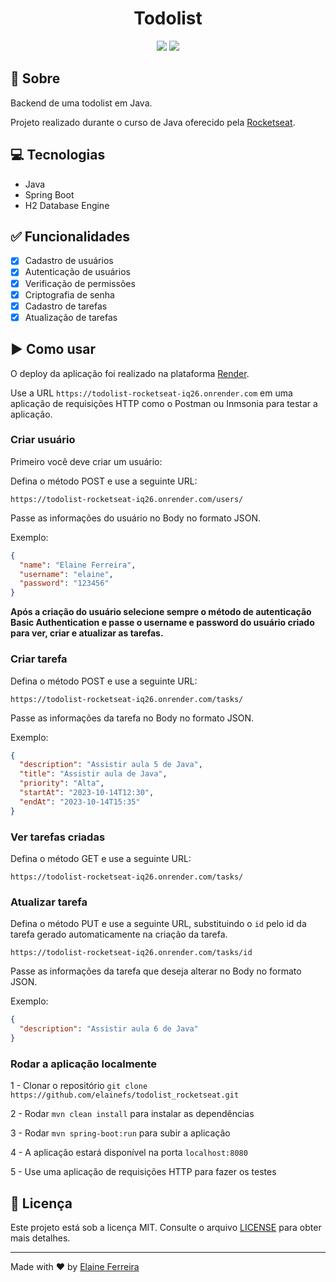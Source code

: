 <div align="center">
 <h1>Todolist</h1>

  <img src="https://img.shields.io/badge/JAVA-ED8B00?style=flat&logo=openjdk&logoColor=white">
  <img src="https://img.shields.io/badge/Spring-6DB33F?style=flat&logo=spring&logoColor=white">
</div>

## 📘 Sobre
Backend de uma todolist em Java.

Projeto realizado durante o curso de Java oferecido pela [Rocketseat](https://github.com/Rocketseat).

## 💻 Tecnologias
- Java
- Spring Boot
- H2 Database Engine

## ✅ Funcionalidades
- [x] Cadastro de usuários
- [x] Autenticação de usuários
- [x] Verificação de permissões
- [x] Criptografia de senha
- [x] Cadastro de tarefas
- [x] Atualização de tarefas

## ▶️ Como usar
O deploy da aplicação foi realizado na plataforma [Render](render.com).

Use a URL `https://todolist-rocketseat-iq26.onrender.com` em uma aplicação de requisições HTTP como o Postman ou Inmsonia para testar a aplicação.

### Criar usuário
Primeiro você deve criar um usuário:

Defina o método POST e use a seguinte URL:
```
https://todolist-rocketseat-iq26.onrender.com/users/
```

Passe as informações do usuário no Body no formato JSON.

Exemplo:
```json
{
  "name": "Elaine Ferreira",
  "username": "elaine",
  "password": "123456"
}
```

**Após a criação do usuário selecione sempre o método de autenticação Basic Authentication e passe o username e password do usuário criado para ver, criar e atualizar as tarefas.**

### Criar tarefa
Defina o método POST e use a seguinte URL:
```
https://todolist-rocketseat-iq26.onrender.com/tasks/
```

Passe as informações da tarefa no Body no formato JSON.

Exemplo:
```json
{
  "description": "Assistir aula 5 de Java",
  "title": "Assistir aula de Java",
  "priority": "Alta",
  "startAt": "2023-10-14T12:30",
  "endAt": "2023-10-14T15:35"
}
```

### Ver tarefas criadas
Defina o método GET e use a seguinte URL:
```
https://todolist-rocketseat-iq26.onrender.com/tasks/
```

### Atualizar tarefa
Defina o método PUT e use a seguinte URL, substituindo o `id` pelo id da tarefa gerado automaticamente na criação da tarefa.
```
https://todolist-rocketseat-iq26.onrender.com/tasks/id
```

Passe as informações da tarefa que deseja alterar no Body no formato JSON.

Exemplo:
```json
{
  "description": "Assistir aula 6 de Java"
}
```

### Rodar a aplicação localmente
1 - Clonar o repositório `git clone https://github.com/elainefs/todolist_rocketseat.git`

2 - Rodar `mvn clean install` para instalar as dependências

3 - Rodar `mvn spring-boot:run` para subir a aplicação

4 - A aplicação estará disponível na porta `localhost:8080`

5 - Use uma aplicação de requisições HTTP para fazer os testes 

## 📄 Licença
Este projeto está sob a licença MIT. Consulte o arquivo [LICENSE](/LICENSE) para obter mais detalhes.

<hr>

Made with ❤️ by [Elaine Ferreira](https://github.com/elainefs)